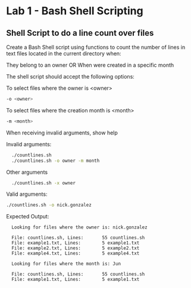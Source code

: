 # Lab 1 - Bash Shell Scripting

## Shell Script to do a line count over files

Create a Bash Shell script using functions to count the number of lines in text files located in the current directory when:

They belong to an owner OR
When were created in a specific month

The shell script should accept the following options:

To select files where the owner is \<owner>

  ```bash
  -o <owner>
  ```

To select files where the creation month is \<month>

  ```bash
  -m <month>
  ````

When receiving invalid arguments, show help

Invalid arguments:

```bash
  ./countlines.sh
  ./countlines.sh -o owner -m month
```

Other arguments

```bash
  ./countlines.sh -x owner
```

Valid arguments:

```bash
./countlines.sh -o nick.gonzalez
```

Expected Output:

```text
  Looking for files where the owner is: nick.gonzalez

  File: countlines.sh, Lines:       55 countlines.sh
  File: example1.txt, Lines:        5 example1.txt
  File: example2.txt, Lines:        5 example2.txt
  File: example4.txt, Lines:        5 example4.txt
```

```text
  Looking for files where the month is: Jun

  File: countlines.sh, Lines:       55 countlines.sh
  File: example1.txt, Lines:        5 example1.txt
```
